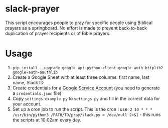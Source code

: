 # slack-prayer
This script encourages people to pray for specific people using Biblical prayers as a springboard. No effort is made to prevent back-to-back duplication of prayer recipients or of Bible prayers.

# Usage
1) `pip install --upgrade google-api-python-client google-auth-httplib2 google-auth-oauthlib`
2) Create a Google Sheet with at least three colunms: first name, last name, Slack ID
3) Create credentials for a [Google Service Account](https://developers.google.com/workspace/guides/create-credentials) (you need to generate a `credentials.json` file)
4) Copy `settings.example.py` to `settings.py` and fill in the correct data for your account.
5) Set up a cron job to run the script. This is the cron I use: `2 10 * * * /usr/bin/python3 /PATH/TO/pray/slack.py > /dev/null 2>&1` - this runs the scripts at 10:02am every day.
